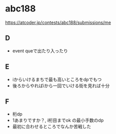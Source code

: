 # abc188

https://atcoder.jp/contests/abc188/submissions/me

## D

- event queで出たり入ったり

## E

- iからいけるまちで最も高いところをdpでもつ
- 後ろからやればiから一回でいける街を見れば十分

## F

- 桁dp
- 1あまりですか？, i桁目までok の最小手数のdp
- 最初に合わせるところでなんか苦戦した
